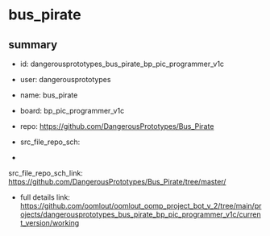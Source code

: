 # bus_pirate
 
## summary 
* id: dangerousprototypes_bus_pirate_bp_pic_programmer_v1c
* user: dangerousprototypes
* name: bus_pirate
* board: bp_pic_programmer_v1c
* repo: https://github.com/DangerousPrototypes/Bus_Pirate



* src_file_repo_sch: 
*
 src_file_repo_sch_link: https://github.com/DangerousPrototypes/Bus_Pirate/tree/master/
* full details link: https://github.com/oomlout/oomlout_oomp_project_bot_v_2/tree/main/projects/dangerousprototypes_bus_pirate_bp_pic_programmer_v1c/current_version/working  






